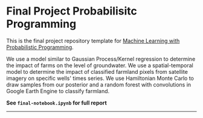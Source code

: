 # Final Project Probabilisitc Programming

This is the final project repository template for
[Machine Learning with Probabilistic Programming](http://www.proditus.com/mlpp2019).

We use a model similar to Gaussian Process/Kernel regression to determine the impact of farms on the level of groundwater.  We use a spatial-temporal model to determine the impact of classified farmland pixels from satellite imagery on specific wells' times series. We use Hamiltonian Monte Carlo to draw samples from our posterior and a random forest with convolutions in Google Earth Engine to classify farmland.

**See `final-notebook.ipynb` for full report**


*********
&nbsp;
